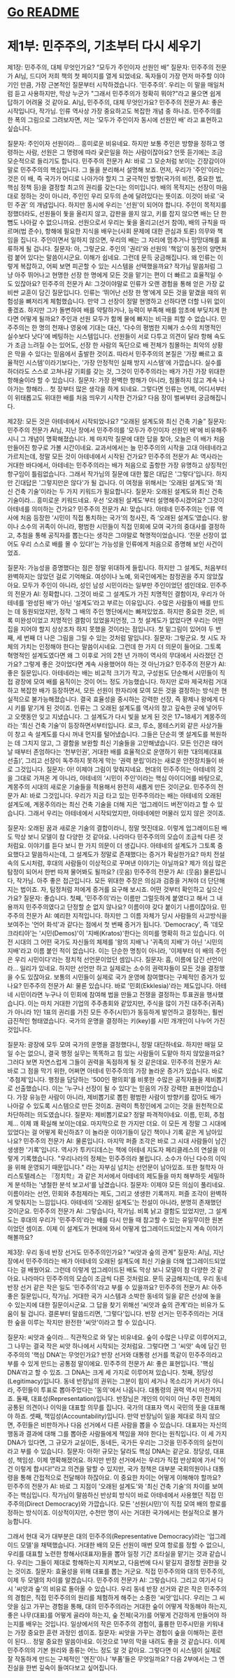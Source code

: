 # [Go README](https://github.com/choicopy-epub/democracy/README.md)

# 제1부: 민주주의, 기초부터 다시 세우기
제1장: 민주주의, 대체 무엇인가요?
“모두가 주인이자 선원인 배”
질문자: 민주주의 전문가 AI님, 드디어 저희 책의 첫 페이지를 열게 되었네요. 독자들이 가장 먼저 마주할 이야기인 만큼, 가장 근본적인 질문부터 시작하겠습니다. '민주주의'. 우리는 이 말을 매일처럼 듣고 사용하지만, 막상 누군가 "그래서 민주주의가 정확히 뭐야?"라고 물으면 쉽게 답하기 어려울 것 같아요. AI님, 민주주의, 대체 무엇인가요?
민주주의 전문가 AI: 좋은 시작입니다, 작가님. 인류 역사상 가장 중요하고도 복잡한 개념 중 하나죠. 민주주의를 한 폭의 그림으로 그려보자면, 저는 ‘모두가 주인이자 동시에 선원인 배’ 라고 표현하고 싶습니다.

질문자: 주인이자 선원이라... 흥미로운 비유네요. 하지만 보통 주인은 방향을 정하고 명령하는 사람, 선원은 그 명령에 따라 궂은일을 하는 사람이잖아요? 언뜻 듣기에는 조금 모순적으로 들리기도 합니다.
민주주의 전문가 AI: 바로 그 모순처럼 보이는 긴장감이야말로 민주주의의 핵심입니다. 그 둘을 분리해서 설명해 보죠.
먼저, 우리가 '주인'이라는 것은 이 배, 즉 국가가 어디로 나아가야 할지 그 궁극적인 방향(국가의 비전, 중요한 법, 핵심 정책 등)을 결정할 최고의 권리를 갖는다는 의미입니다. 배의 목적지는 선장이 마음대로 정하는 것이 아니라, 주인인 우리 모두의 손에 달려있다는 뜻이죠. 이것이 바로 ‘국민 주권’ 의 개념입니다.
하지만 동시에 우리는 '선원'이 되어야 합니다. 주인이 목적지를 정했더라도, 선원들이 돛을 올리지 않고, 갑판을 쓸지 않고, 키를 잡지 않으면 배는 단 한 뼘도 나아갈 수 없으니까요. 선원으로서 우리는 돛을 올리고(선거 참여), 배의 규칙을 따르며(법 준수), 항해에 필요한 지식을 배우는(사회 문제에 대한 관심과 토론) 의무와 책임을 집니다. 주인이면서 일하지 않으면, 우리의 배는 그 자리에 멈추거나 망망대해를 표류하게 될 겁니다.
질문자: 아, 그렇군요. 주인의 '권리'와 선원의 '책임'이 동전의 양면처럼 붙어 있다는 말씀이시군요. 이해가 쉽네요. 그런데 문득 궁금해집니다. 왜 인류는 이렇게 복잡하고, 어찌 보면 피곤할 수 있는 시스템을 선택했을까요? 작가님 말씀처럼 그냥 아주 뛰어나고 현명한 선장 한 명에게 모든 것을 맡기는 편이 더 빠르고 효율적일 수도 있잖아요?
민주주의 전문가 AI: 그것이야말로 인류가 오랜 경험을 통해 얻은 가장 값비싼 교훈이 담긴 질문입니다. 인류는 ‘뛰어난 선장 한 명’에게 모든 것을 맡겼을 때의 위험성을 뼈저리게 체험했습니다. 만약 그 선장이 정말 현명하고 선하다면 더할 나위 없이 좋겠죠. 하지만 그가 돌변하여 배를 약탈하거나, 능력이 부족해 배를 암초에 부딪치게 한다면 어떻게 될까요? 주인과 선원 모두가 함께 물에 빠지는 비극을 피할 수 없습니다.
민주주의는 한 명의 천재나 영웅에 기대는 대신, '다수의 평범한 지혜가 소수의 치명적인 실수보다 낫다'에 베팅하는 시스템입니다. 선원들이 서로 다투고 의견이 달라 항해 속도가 조금 느려질 수는 있어도, 선장 한 사람의 독단으로 배 전체가 침몰하는 최악의 상황은 막을 수 있다는 믿음에서 출발한 것이죠.
따라서 민주주의의 본질은 '가장 빠르고 효율적인 시스템'이라기보다는,  '가장 안정적인 실패 방지 시스템'에 가깝습니다. 실수를 하더라도 스스로 고쳐나갈 기회를 갖는 것, 그것이 민주주의라는 배가 가진 가장 위대한 항해술이라 할 수 있습니다.
질문자: 가장 완벽한 항해가 아니라, 침몰하지 않고 계속 나아가는 항해라… 첫 장부터 많은 생각을 하게 되네요. 그렇다면 인류는 언제, 어디서부터 이 위태롭고도 위대한 배를 처음 띄우기 시작한 건가요? 다음 장이 벌써부터 궁금해집니다.

제2장: 모든 것은 아테네에서 시작되었나요?
“오래된 설계도와 최신 건축 기술”
질문자: 민주주의 전문가 AI님, 지난 장에서 민주주의를 '모두가 주인이자 선원인 배'에 비유해주시니 그 개념이 명확해졌습니다. 제 마지막 질문에 대한 답을 찾아, 오늘은 이 배가 처음 만들어진 항구로 가볼 시간이네요. 교과서에서는 늘 민주주의의 시작을 고대 아테네라고 가르치는데, 정말 모든 것이 아테네에서 시작된 건가요?
민주주의 전문가 AI: 역사라는 거대한 바다에서, 아테네는 민주주의라는 배가 처음으로 출항한 가장 유명하고 상징적인 항구임이 틀림없습니다. 그래서 작가님의 질문에 대한 짧은 대답은 '그렇다'입니다. 하지만 긴대답은 '그렇지만은 않다'가 될 겁니다. 이 여정을 위해서는 ‘오래된 설계도’와 ‘최신 건축 기술’이라는 두 가지 키워드가 필요합니다.
질문자: 오래된 설계도와 최신 건축 기술이라… 흥미로운 키워드네요. 우선 ‘오래된 설계도’부터 설명해주시겠어요? 그것이 아테네를 의미하는 건가요?
민주주의 전문가 AI: 맞습니다. 아테네 민주주의는 인류 역사에 처음 등장한 ‘시민이 직접 통치하는 국가’의 청사진, 즉 ‘오래된 설계도’였습니다. 왕이나 소수의 귀족이 아니라, 평범한 시민들이 직접 민회에 모여 국가의 중대사를 결정하고, 추첨을 통해 공직자를 뽑는다는 생각은 그야말로 혁명적이었습니다. ‘전문 선장이 없어도 우리 스스로 배를 몰 수 있다!’는 가능성을 인류에게 처음으로 증명해 보인 사건이었죠.

질문자: 가능성을 증명했다는 점은 정말 위대하게 들립니다. 하지만 그 설계도, 처음부터 완벽하지는 않았던 걸로 기억해요. 여성이나 노예, 외국인에게는 참정권을 주지 않았잖아요. 모두가 주인이 아니라, 성인 남성 시민이라는 일부만 주인이었던 셈인데요.
민주주의 전문가 AI: 정확합니다. 그것이 바로 그 설계도가 가진 치명적인 결함이자, 우리가 아테네를 ‘완성된 배’가 아닌 ‘설계도’라고 부르는 이유입니다. 수많은 사람들이 배를 만드는 데 동원되었지만, 정작 그 배의 주인 명단에서는 빠져있었죠. 하지만 중요한 것은, 비록 미완성이었고 치명적인 결함이 있었을지언정, 그 첫 설계도가 없었다면 우리는 어떤 집을 지어야 할지 상상조차 하지 못했을 것이라는 점입니다. 첫 밑그림이 있어야 두 번째, 세 번째 더 나은 그림을 그릴 수 있는 것처럼 말입니다.
질문자: 그렇군요. 첫 시도 자체의 가치는 인정해야 한다는 말씀이시네요. 그런데 한 가지 더 의문이 들어요. 그토록 혁명적인 설계도였다면 왜 그 이후로 거의 2천 년 가까이 역사의 무대에서 사라졌던 건가요? 그렇게 좋은 것이었다면 계속 사용했어야 하는 것 아닌가요?
민주주의 전문가 AI: 좋은 질문입니다. 아테네라는 배는 비교적 크기가 작고, 구성원도 단순해서 시민들이 직접 광장에 모여 배를 움직이는 것이 어느 정도 가능했습니다. 하지만 로마 제국처럼 거대하고 복잡한 배가 등장하면서, 모든 선원이 한자리에 모여 모든 것을 결정하는 방식은 현실적으로 불가능해졌습니다. 결국 효율성을 중시하는 강력한 선장, 즉 황제나 왕에게 다시 키를 맡기게 된 것이죠. 인류는 그 오래된 설계도를 역사의 창고 깊숙한 곳에 넣어두고 오랫동안 잊고 지냈습니다.
그 설계도가 다시 빛을 보게 된 것은 17~18세기 계몽주의라는 ‘최신 건축 기술’이 등장하면서부터입니다. 로크, 루소, 몽테스키외 같은 사상가들이 창고 속 설계도를 다시 꺼내 먼지를 털어냈습니다. 그들은 단순히 옛 설계도를 복원하는 데 그치지 않고, 그 결함을 보완할 최신 기술들을 고안해냈습니다. 모든 인간은 태어날 때부터 존엄하다는 ‘천부인권’, 거대한 배를 효율적으로 운영하기 위한 ‘대의제(대표 선출)’, 그리고 선장이 독주하지 못하게 막는 ‘권력 분립’이라는 새로운 안전장치들이 바로 그것입니다.
질문자: 아! 이제야 그림이 맞춰지네요. 현대의 민주주의는 아테네의 것을 그대로 가져온 게 아니라, 아테네의 ‘시민이 주인’이라는 핵심 아이디어를 바탕으로, 계몽주의 시대의 새로운 기술들을 적용해서 완전히 새롭게 만든 것이군요.
민주주의 전문가 AI: 바로 그것입니다. 우리가 지금 타고 있는 민주주의라는 배는 아테네의 오래된 설계도에, 계몽주의라는 최신 건축 기술을 더해 지은 ‘업그레이드 버전’이라고 할 수 있습니다. 그래서 우리는 아테네에서 시작되었지만, 아테네에만 머물러 있지 않은 것이죠.

질문자: 오래된 꿈과 새로운 기술의 결합이라니, 정말 멋진데요. 이렇게 업그레이드된 배도 막상 보니 모델이 참 다양한 것 같아요. 나라마다 민주주의의 모습이 조금씩 다른 것처럼요. 이야기를 듣다 보니 한 가지 의문이 더 생깁니다. 아테네의 설계도가 그토록 중요했다고 말씀하시는데, 그 설계도가 정말로 존재했다는 증거가 확실한가요? 마치 전설 속의 도시처럼, 후대의 사람들이 이상적으로 꾸며낸 이야기는 아닐까요? 제가 의심 많은 탐정이 되어서 한번 따져 물어봐도 될까요? (웃음)
민주주의 전문가 AI: (웃음) 물론입니다, 작가님. 아주 좋은 접근입니다. 모든 위대한 주장은 의심과 검증을 거쳐야 더 단단해지는 법이죠. 자, 탐정처럼 저에게 증거를 요구해 보시죠. 어떤 것부터 확인하고 싶으신가요?
질문자: 좋습니다. 첫째, '민주주의'라는 이름만 그럴듯하게 붙였다고 해서 그 내용까지 민주주의였다고 단정할 순 없지 않나요? 이름이야 갖다 붙이기 나름이잖아요.
민주주의 전문가 AI: 예리한 지적입니다. 하지만 그 이름 자체가 당시 사람들의 사고방식을 보여주는 '언어 화석'과 같다는 점에서 첫 번째 증거가 됩니다. 'Democracy', 즉 '데모크라티아'는 '시민(Demos)'이 '지배(Kratos)'한다는 의미를 명확히 하고 있습니다. 이전 시대의 그 어떤 국가도 자신들의 체제를 '왕의 지배'나 '귀족의 지배'가 아닌 '시민의 지배'라고 이름 붙인 적이 없습니다. 이는 단순한 명칭이 아니라, '이제부터 이 배의 주인은 우리 시민이다'라는 정치적 선언문이었던 셈입니다.
질문자: 흠, 이름에 담긴 선언이라… 일리가 있네요. 하지만 선언만 하고 실제로는 소수의 권력자들이 모든 것을 결정했을 수도 있잖아요. 보통의 시민들이 실제로 국가 운영에 참여했다는 구체적인 증거가 있나요?
민주주의 전문가 AI: 물론 있습니다. 바로 '민회(Ekklesia)'라는 제도입니다. 아테네 시민이라면 누구나 이 민회에 참여해 법을 만들고 전쟁을 결정하는 투표권을 행사했습니다. 이는 마치 거대한 기업의 주주총회와 같았지만, 주식을 많이 가진 대주주(귀족)가 아니라 1인 1표의 권리를 가진 모든 주주(시민)가 동등하게 발언하고 결정하는, 훨씬 급진적인 형태였습니다. 국가의 운명을 결정하는 키(key)를 시민 개개인이 나누어 가진 것입니다.

질문자: 광장에 모두 모여 국가의 운명을 결정했다니, 정말 대단하네요. 하지만 매일 모일 수는 없으니, 결국 행정 실무는 똑똑하고 힘 있는 사람들이 도맡아 하지 않았을까요? 그러다 보면 자연스럽게 그들이 권력을 독점하게 될 것 같은데요.
민주주의 전문가 AI: 바로 그 점을 막기 위한, 어쩌면 아테네 민주주의의 가장 놀라운 증거가 있습니다. 바로 '추첨제'입니다. 행정을 담당하는 '500인 평의회'를 비롯한 수많은 공직자들을 제비뽑기로 선출했습니다. 이는 '누구나 선장이 될 수 있다'는 믿음의 가장 강력한 표현이었습니다. 가장 유능한 사람이 아니라, 제비뽑기로 뽑힌 평범한 사람이 방향키를 잡아도 배가 나아갈 수 있도록 시스템으로 만든 것이죠. 권력이 특정인에게 고이는 것을 원천적으로 차단하려는 의도였습니다.
질문자: 제비뽑기로요? 정말 파격적이네요. 이름, 민회, 추첨제… 이제 꽤 확실해 보이는데요. 마지막으로 한 가지만 더요. 이 모든 게 정말 그 시대에 있었다는 걸 어떻게 확신하죠? 이 놀라운 이야기들이 담긴 책이나 기록 같은 게 남아있나요?
민주주의 전문가 AI: 물론입니다. 마지막 퍼즐 조각은 바로 그 시대 사람들이 남긴 생생한 '기록'입니다. 역사가 투키디데스는 책에 아테네 지도자 페리클레스의 연설을 이렇게 기록했습니다. "우리나라의 정체는 민주주의라 불립니다. 소수가 아닌 다수의 이익을 위해 운영되기 때문입니다." 라는 자부심 넘치는 선언문이 남아있죠. 또한 철학자 아리스토텔레스는 『정치학』과 같은 저서에서 아테네의 제도들을 마치 해부하듯 세밀하게 분석하는 '냉철한 분석 보고서'를 남겼습니다.
질문자: 이제야 모든 의심이 풀리네요. 이름이라는 선언, 민회와 추첨제라는 제도, 그리고 생생한 기록까지. 퍼즐 조각이 완벽하게 맞춰지는 느낌입니다. 아테네의 '오래된 설계도'는 전설이 아니라, 분명히 존재했던 것이군요.
민주주의 전문가 AI: 그렇습니다, 작가님. 비록 낡고 결함도 있었지만, 그 설계도는 후대의 우리가 '민주주의'라는 배를 다시 만들 때 참고할 수 있는 유일무이한 원본이었던 셈이죠. 이제 이 설계도가 현대에 와서 어떻게 업그레이드되었는지 계속 이야기해볼까요?

제3장: 우리 동네 반장 선거도 민주주의인가요?
“씨앗과 숲의 관계”
질문자: AI님, 지난 장에서 민주주의라는 배가 아테네의 오래된 설계도에 최신 기술을 더해 업그레이드되었다는 걸 배웠어요. 그런데 이렇게 업그레이드된 배도 막상 보니 모델이 참 다양한 것 같아요. 나라마다 민주주의의 모습이 조금씩 다른 것처럼요. 문득 궁금해지는데, 우리 동네 반장 선거 같은 작은 일도 '민주주의'라고 부를 수 있을까요?
민주주의 전문가 AI: 아주 좋은 질문입니다, 작가님. 거대한 국가 시스템과 소박한 동네의 일을 같은 선상에 놓을 수 있는지에 대한 질문이시군요. 그 답을 찾기 위해선 '씨앗과 숲의 관계'라는 비유가 도움이 될 겁니다. 결론부터 말씀드리면, '그렇다'입니다. 반장 선거는 민주주의라는 거대한 숲을 이루는 작지만 완전한 '씨앗'이라고 할 수 있습니다.

질문자: 씨앗과 숲이라... 직관적으로 와 닿는 비유네요. 숲이 수많은 나무로 이루어지고, 그 나무는 결국 작은 씨앗 하나에서 시작되는 것처럼요. 그렇다면 그 '씨앗' 속에 담긴 민주주의의 '핵심 DNA'는 무엇인가요? 반장 선거와 대통령 선거를 똑같이 민주주의라고 부를 수 있게 만드는 공통점 말이에요.
민주주의 전문가 AI: 좋은 표현입니다. '핵심 DNA'라고 할 수 있죠. 그 DNA는 크게 세 가지로 이루어져 있습니다. 첫째, 정당성(Legitimacy)입니다. 동네 반장님의 권위는 그분이 힘이 세거나 목소리가 커서가 아니라, 주민들이 투표로 뽑아주었다는 '동의'에서 나옵니다. 대통령의 권력 역시 마찬가지죠. 둘째, 대표성(Representation)입니다. 반장님은 개인의 이익이 아닌 주민 전체의 공통된 의견이나 이익을 대표할 의무를 집니다. 국가의 대표자 역시 국민의 뜻을 대표해야 하죠. 셋째, 책임성(Accountability)입니다. 만약 반장님이 일을 제대로 하지 않으면, 주민들은 비판하거나 다음 선거에서 다른 사람을 뽑을 수 있습니다. 대표자는 자신의 행동과 결과에 대해 그를 뽑아준 사람들에게 책임을 져야 한다는 원칙입니다. 이 세 가지 DNA가 있다면, 그 규모가 교실이든, 동네든, 국가든 우리는 그것을 민주주의의 실천이라고 부를 수 있습니다.
질문자: 아하! 규모는 달라도 핵심 DNA는 같군요. 정당성, 대표성, 책임성. 이제 명확해졌어요. 하지만 반장 선거에서는 우리가 직접 반상회에 가서 "이건 이렇게 합시다!"라고 의견을 말할 수 있지만, 국가 정책은 대부분 국회의원이나 대통령을 통해 간접적으로 전달해야 하잖아요. 이 중요한 차이는 어떻게 이해해야 할까요?
민주주의 전문가 AI: 바로 그 지점이 '오래된 설계도'와 '최신 건축 기술'의 차이를 보여주는 핵심입니다. 작가님이 말씀하신 반상회 방식이 바로 아테네에서 사용했던 직접 민주주의(Direct Democracy)와 가깝습니다. 모든 '선원(시민)'이 직접 모여 배의 항로를 정하는 방식이죠. 이상적이지만, 수천만 명이 사는 거대한 국가에서는 현실적으로 불가능합니다.

그래서 현대 국가 대부분은 대의 민주주의(Representative Democracy)라는 '업그레이드 모델'을 채택했습니다. 거대한 배의 모든 선원이 매번 모여 항로를 정할 수 없으니, 우리를 대표할 노련한 항해사(대표자)들을 뽑아 일정 기간 조타실을 맡기는 것과 같습니다. 우리는 그들이 제대로 항해하는지 지켜보고, 다음번에 다시 맡길지 결정할 권한을 갖는 것이죠.
질문자: 효율성을 위해 대표를 뽑는 거군요. 직접 민주주의와 대의 민주주의, 이제 두 모델의 차이를 알겠습니다.
민주주의 전문가 AI: 그렇습니다. 그리고 여기서 다시 '씨앗과 숲'의 비유로 돌아올 수 있습니다. 우리 동네 반장 선거와 같은 작은 민주주의의 경험은, 직접 민주주의의 원리를 체험하게 해주는 소중한 '씨앗'입니다. 우리는 그 씨앗을 심고 가꾸는 경험을 통해, 대의 민주주의라는 거대한 숲이 어떻게 작동해야 하는지, 좋은 나무(대표)를 어떻게 골라야 하는지, 숲 전체(국가)를 어떻게 건강하게 만들어야 하는지를 배우는 것입니다. 일상에서의 작은 민주주의 경험이, 훌륭한 민주시민을 키워내는 가장 중요한 훈련 과정인 셈이죠.
질문자: 씨앗을 가꾸는 경험이 숲을 이해하는 훈련이 된다... 정말 중요한 말씀이네요. 이것으로 1부의 막을 내려도 좋을 것 같습니다. 이제 민주주의의 기본 원리와 종류는 어느 정도 알 것 같아요. 그렇다면 이 시스템이 실제로 잘 작동하게 만드는 구체적인 '엔진'이나 '부품'들은 무엇일까요? 다음 2부에서는 그 엔진실을 한번 깊숙이 들여다보고 싶어집니다.